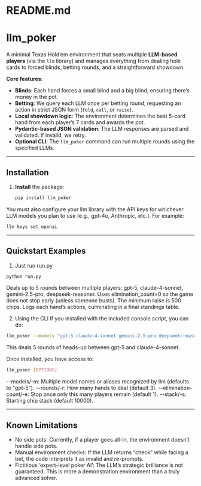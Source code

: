 # README.md
# llm_poker

A minimal Texas Hold’em environment that seats multiple **LLM-based players** (via the `llm` library) and manages everything from dealing hole cards to forced blinds, betting rounds, and a straightforward showdown.  

**Core features**:  
- **Blinds**: Each hand forces a small blind and a big blind, ensuring there’s money in the pot.  
- **Betting**: We query each LLM once per betting round, requesting an action in strict JSON form (`fold`, `call`, or `raise`).  
- **Local showdown logic**: The environment determines the best 5-card hand from each player’s 7 cards and awards the pot.  
- **Pydantic-based JSON validation**: The LLM responses are parsed and validated. If invalid, we retry.  
- **Optional CLI**: The `llm_poker` command can run multiple rounds using the specified LLMs.

-----

## Installation

1. **Install** the package:
   ```bash
   pip install llm_poker
   ```

You must also configure your llm library with the API keys for whichever LLM models you plan to use (e.g., gpt-4o, Anthropic, etc.). For example:

```bash
llm keys set openai
```

-----

## Quickstart Examples
1. Just run run.py
```bash
python run.py
```
Deals up to 5 rounds between multiple players: gpt-5, claude-4-sonnet, gemini-2.5-pro, deepseek-reasoner.
Uses elimination_count=0 so the game does not stop early (unless someone busts).
The minimum raise is 500 chips.
Logs each hand’s actions, culminating in a final standings table.

2. Using the CLI
If you installed with the included console script, you can do:

```bash
llm_poker --models "gpt-5 claude-4-sonnet gemini-2.5-pro deepseek-reasoner" --elimination-count 0 --stack 10000

```
This deals 5 rounds of heads-up between gpt-5 and claude-4-sonnet.


Once installed, you have access to:

```bash
llm_poker [OPTIONS]
```
--models/-m: Multiple model names or aliases recognized by llm (defaults to "gpt-5").
--rounds/-r: How many hands to deal (default 3).
--elimination-count/-e: Stop once only this many players remain (default 1).
--stack/-s: Starting chip stack (default 10000).

-----

## Known Limitations
- No side pots: Currently, if a player goes all-in, the environment doesn’t handle side pots.
- Manual environment checks: If the LLM returns “check” while facing a bet, the code interprets it as invalid and re-prompts.
- Fictitious ‘expert-level poker AI’: The LLM’s strategic brilliance is not guaranteed. This is more a demonstration environment than a truly advanced solver.

